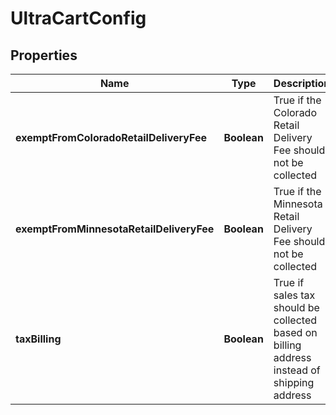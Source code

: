 

# UltraCartConfig


## Properties

| Name | Type | Description | Notes |
|------------ | ------------- | ------------- | -------------|
|**exemptFromColoradoRetailDeliveryFee** | **Boolean** | True if the Colorado Retail Delivery Fee should not be collected |  [optional] |
|**exemptFromMinnesotaRetailDeliveryFee** | **Boolean** | True if the Minnesota Retail Delivery Fee should not be collected |  [optional] |
|**taxBilling** | **Boolean** | True if sales tax should be collected based on billing address instead of shipping address |  [optional] |



